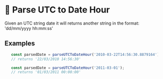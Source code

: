 # 🧰 Parse UTC to Date Hour


Given an UTC string date it will returns another string in the format:
'dd/mm/yyyy hh:mm:ss'

## Examples


```javascript
   const parsedDate = parseUTCToDateHour('2010-03-22T14:56:30.8879164'); 
   // returns '22/03/2010 14:56:30'
```

```javascript
   const parsedDate = parseUTCToDateHour('2011-03-01'); 
   // returns '01/03/2011 00:00:00'
```
